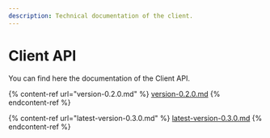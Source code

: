 ```yaml
---
description: Technical documentation of the client.
---
```


# Client API

You can find here the documentation of the Client API.

{% content-ref url="version-0.2.0.md" %}
[version-0.2.0.md](version-0.2.0.md)
{% endcontent-ref %}

{% content-ref url="latest-version-0.3.0.md" %}
[latest-version-0.3.0.md](latest-version-0.3.0.md)
{% endcontent-ref %}
